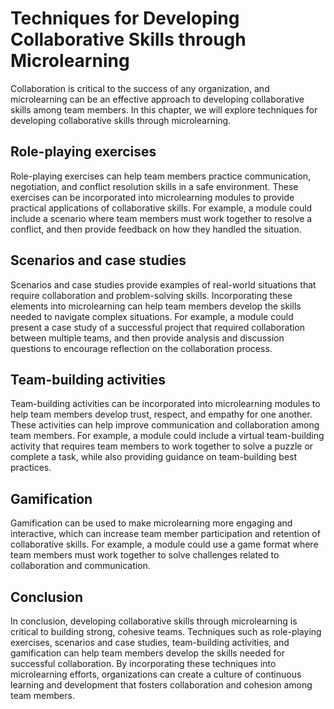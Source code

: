 # Techniques for Developing Collaborative Skills through Microlearning

Collaboration is critical to the success of any organization, and microlearning can be an effective approach to developing collaborative skills among team members. In this chapter, we will explore techniques for developing collaborative skills through microlearning.

Role-playing exercises
----------------------

Role-playing exercises can help team members practice communication, negotiation, and conflict resolution skills in a safe environment. These exercises can be incorporated into microlearning modules to provide practical applications of collaborative skills. For example, a module could include a scenario where team members must work together to resolve a conflict, and then provide feedback on how they handled the situation.

Scenarios and case studies
--------------------------

Scenarios and case studies provide examples of real-world situations that require collaboration and problem-solving skills. Incorporating these elements into microlearning can help team members develop the skills needed to navigate complex situations. For example, a module could present a case study of a successful project that required collaboration between multiple teams, and then provide analysis and discussion questions to encourage reflection on the collaboration process.

Team-building activities
------------------------

Team-building activities can be incorporated into microlearning modules to help team members develop trust, respect, and empathy for one another. These activities can help improve communication and collaboration among team members. For example, a module could include a virtual team-building activity that requires team members to work together to solve a puzzle or complete a task, while also providing guidance on team-building best practices.

Gamification
------------

Gamification can be used to make microlearning more engaging and interactive, which can increase team member participation and retention of collaborative skills. For example, a module could use a game format where team members must work together to solve challenges related to collaboration and communication.

Conclusion
----------

In conclusion, developing collaborative skills through microlearning is critical to building strong, cohesive teams. Techniques such as role-playing exercises, scenarios and case studies, team-building activities, and gamification can help team members develop the skills needed for successful collaboration. By incorporating these techniques into microlearning efforts, organizations can create a culture of continuous learning and development that fosters collaboration and cohesion among team members.
